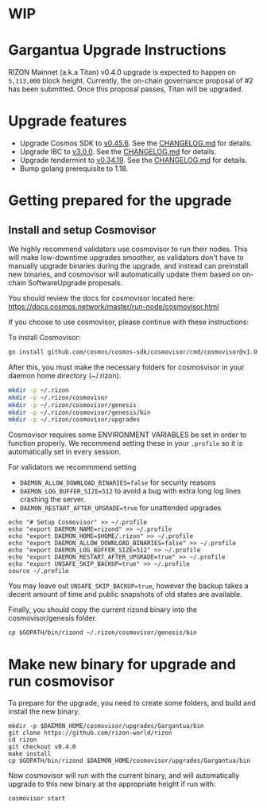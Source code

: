 # WIP

# Gargantua Upgrade Instructions

RIZON Mainnet (a.k.a Titan) v0.4.0 upgrade is expected to happen on `5,113,000` block height. 
Currently, the on-chain governance proposal of #2 has been submitted. Once this proposal passes, Titan will be upgraded.

# Upgrade features
 - Upgrade Cosmos SDK to [v0.45.6](https://github.com/cosmos/cosmos-sdk/releases/tag/v0.45.6). See the [CHANGELOG.md](https://github.com/cosmos/cosmos-sdk/blob/v0.45.6/CHANGELOG.md) for details.
 - Upgrade IBC to [v3.0.0](https://github.com/cosmos/ibc-go/releases/tag/v3.0.0). See the [CHANGELOG.md](https://github.com/cosmos/ibc-go/blob/v3.0.0/CHANGELOG.md) for details.
 - Upgrade tendermint to [v0.34.19](https://github.com/tendermint/tendermint/releases/tag/v0.34.19). See the [CHANGELOG.md](https://github.com/tendermint/tendermint/blob/v0.34.19/CHANGELOG.md#v0.34.19) for details. 
 - Bump golang prerequisite to 1.18. 


# Getting prepared for the upgrade
## Install and setup Cosmovisor

We highly recommend validators use cosmovisor to run their nodes. This will make low-downtime upgrades smoother,
as validators don't have to manually upgrade binaries during the upgrade, and instead can preinstall new binaries, and
cosmovisor will automatically update them based on on-chain SoftwareUpgrade proposals.

You should review the docs for cosmovisor located here: https://docs.cosmos.network/master/run-node/cosmovisor.html

If you choose to use cosmovisor, please continue with these instructions:

To install Cosmovisor:

```sh
go install github.com/cosmos/cosmos-sdk/cosmovisor/cmd/cosmovisor@v1.0.0
```

After this, you must make the necessary folders for cosmosvisor in your daemon home directory (~/.rizon).

```sh
mkdir -p ~/.rizon
mkdir -p ~/.rizon/cosmovisor
mkdir -p ~/.rizon/cosmovisor/genesis
mkdir -p ~/.rizon/cosmovisor/genesis/bin
mkdir -p ~/.rizon/cosmovisor/upgrades
```

Cosmovisor requires some ENVIRONMENT VARIABLES be set in order to function properly.  We recommend setting these in
your `.profile` so it is automatically set in every session.

For validators we recommmend setting
- `DAEMON_ALLOW_DOWNLOAD_BINARIES=false` for security reasons
- `DAEMON_LOG_BUFFER_SIZE=512` to avoid a bug with extra long log lines crashing the server.
- `DAEMON_RESTART_AFTER_UPGRADE=true` for unattended upgrades

```
echo "# Setup Cosmovisor" >> ~/.profile
echo "export DAEMON_NAME=rizond" >> ~/.profile
echo "export DAEMON_HOME=$HOME/.rizon" >> ~/.profile
echo "export DAEMON_ALLOW_DOWNLOAD_BINARIES=false" >> ~/.profile
echo "export DAEMON_LOG_BUFFER_SIZE=512" >> ~/.profile
echo "export DAEMON_RESTART_AFTER_UPGRADE=true" >> ~/.profile
echo "export UNSAFE_SKIP_BACKUP=true" >> ~/.profile
source ~/.profile
```
You may leave out `UNSAFE_SKIP_BACKUP=true`, however the backup takes a decent amount of time and public snapshots of old states are available.

Finally, you should copy the current rizond binary into the cosmovisor/genesis folder.
```
cp $GOPATH/bin/rizond ~/.rizon/cosmovisor/genesis/bin
```


# Make new binary for upgrade and run cosmovisor 
To prepare for the upgrade, you need to create some folders, and build and install the new binary.

```
mkdir -p $DAEMON_HOME/cosmovisor/upgrades/Gargantua/bin
git clone https://github.com/rizon-world/rizon
cd rizon
git checkout v0.4.0
make install
cp $GOPATH/bin/rizond $DAEMON_HOME/cosmovisor/upgrades/Gargantua/bin
```

Now cosmovisor will run with the current binary, and will automatically upgrade to this new binary at the appropriate height if run with:
```
cosmovisor start
```
